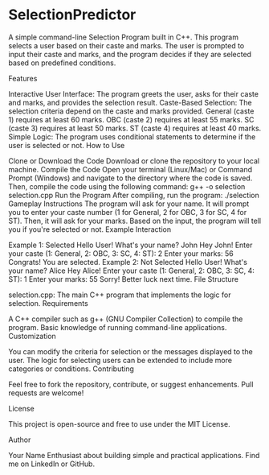 # SelectionPredictor


A simple command-line Selection Program built in C++. This program selects a user based on their caste and marks. The user is prompted to input their caste and marks, and the program decides if they are selected based on predefined conditions.

Features

Interactive User Interface: The program greets the user, asks for their caste and marks, and provides the selection result.
Caste-Based Selection: The selection criteria depend on the caste and marks provided.
General (caste 1) requires at least 60 marks.
OBC (caste 2) requires at least 55 marks.
SC (caste 3) requires at least 50 marks.
ST (caste 4) requires at least 40 marks.
Simple Logic: The program uses conditional statements to determine if the user is selected or not.
How to Use

Clone or Download the Code
Download or clone the repository to your local machine.
Compile the Code
Open your terminal (Linux/Mac) or Command Prompt (Windows) and navigate to the directory where the code is saved. Then, compile the code using the following command:
g++ -o selection selection.cpp
Run the Program
After compiling, run the program:
./selection
Gameplay Instructions
The program will ask for your name.
It will prompt you to enter your caste number (1 for General, 2 for OBC, 3 for SC, 4 for ST).
Then, it will ask for your marks.
Based on the input, the program will tell you if you're selected or not.
Example Interaction

Example 1: Selected
Hello User! What's your name?
John
Hey John!
Enter your caste (1: General, 2: OBC, 3: SC, 4: ST): 2
Enter your marks: 56
Congrats! You are selected.
Example 2: Not Selected
Hello User! What's your name?
Alice
Hey Alice!
Enter your caste (1: General, 2: OBC, 3: SC, 4: ST): 1
Enter your marks: 55
Sorry! Better luck next time.
File Structure

selection.cpp:
The main C++ program that implements the logic for selection.
Requirements

A C++ compiler such as g++ (GNU Compiler Collection) to compile the program.
Basic knowledge of running command-line applications.
Customization

You can modify the criteria for selection or the messages displayed to the user.
The logic for selecting users can be extended to include more categories or conditions.
Contributing

Feel free to fork the repository, contribute, or suggest enhancements. Pull requests are welcome!

License

This project is open-source and free to use under the MIT License.

Author

Your Name
Enthusiast about building simple and practical applications.
Find me on LinkedIn or GitHub.
